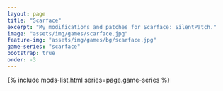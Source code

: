 ```yaml
---
layout: page
title: "Scarface"
excerpt: "My modifications and patches for Scarface: SilentPatch."
image: "assets/img/games/scarface.jpg"
feature-img: "assets/img/games/bg/scarface.jpg"
game-series: "scarface"
bootstrap: true
order: -3
---
```


{% include mods-list.html series=page.game-series %}